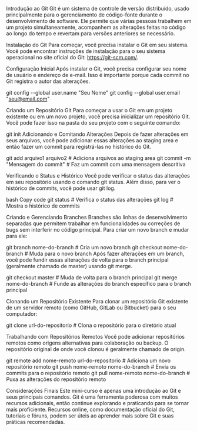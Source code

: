 Introdução ao Git
Git é um sistema de controle de versão distribuído, usado principalmente para o gerenciamento de código-fonte durante o desenvolvimento de software. Ele permite que várias pessoas trabalhem em um projeto simultaneamente, acompanhem as alterações feitas no código ao longo do tempo e revertam para versões anteriores se necessário.

Instalação do Git
Para começar, você precisa instalar o Git em seu sistema. Você pode encontrar instruções de instalação para o seu sistema operacional no site oficial do Git: https://git-scm.com/.

Configuração Inicial
Após instalar o Git, você precisa configurar seu nome de usuário e endereço de e-mail. Isso é importante porque cada commit no Git registra o autor das alterações.

git config --global user.name "Seu Nome"
git config --global user.email "seu@email.com"

Criando um Repositório Git
Para começar a usar o Git em um projeto existente ou em um novo projeto, você precisa inicializar um repositório Git. Você pode fazer isso na pasta do seu projeto com o seguinte comando:

git init
Adicionando e Comitando Alterações
Depois de fazer alterações em seus arquivos, você pode adicionar essas alterações ao staging area e então fazer um commit para registrá-las no histórico do Git.

git add arquivo1 arquivo2  # Adiciona arquivos ao staging area
git commit -m "Mensagem do commit"  # Faz um commit com uma mensagem descritiva

Verificando o Status e Histórico
Você pode verificar o status das alterações em seu repositório usando o comando git status. Além disso, para ver o histórico de commits, você pode usar git log.

bash
Copy code
git status  # Verifica o status das alterações
git log  # Mostra o histórico de commits

Criando e Gerenciando Branches
Branches são linhas de desenvolvimento separadas que permitem trabalhar em funcionalidades ou correções de bugs sem interferir no código principal. Para criar um novo branch e mudar para ele:

git branch nome-do-branch  # Cria um novo branch
git checkout nome-do-branch  # Muda para o novo branch
Após fazer alterações em um branch, você pode fundir essas alterações de volta para o branch principal (geralmente chamado de master) usando git merge.

git checkout master  # Muda de volta para o branch principal
git merge nome-do-branch  # Funde as alterações do branch específico para o branch principal

Clonando um Repositório Existente
Para clonar um repositório Git existente de um servidor remoto (como GitHub, GitLab ou Bitbucket) para o seu computador:

git clone url-do-repositorio  # Clona o repositório para o diretório atual

Trabalhando com Repositórios Remotos
Você pode adicionar repositórios remotos como origens alternativas para colaboração ou backup. O repositório original de onde você clonou é geralmente chamado de origin.


git remote add nome-remoto url-do-repositorio  # Adiciona um novo repositório remoto
git push nome-remoto nome-do-branch  # Envia os commits para o repositório remoto
git pull nome-remoto nome-do-branch  # Puxa as alterações do repositório remoto

Considerações Finais
Este mini-curso é apenas uma introdução ao Git e seus principais comandos. Git é uma ferramenta poderosa com muitos recursos adicionais, então continue explorando e praticando para se tornar mais proficiente. Recursos online, como documentação oficial do Git, tutoriais e fóruns, podem ser úteis ao aprender mais sobre Git e suas práticas recomendadas.